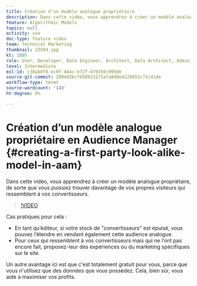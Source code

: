 ```yaml
---
title: Création d’un modèle analogue propriétaire
description: Dans cette vidéo, vous apprendrez à créer un modèle analogue propriétaire, de sorte que vous puissiez trouver davantage de vos propres visiteurs qui ressemblent à vos convertisseurs.
feature: Algorithmic Models
topics: null
activity: use
doc-type: feature video
team: Technical Marketing
thumbnail: 23504.jpg
kt: 1805
role: User, Developer, Data Engineer, Architect, Data Architect, Admin, Leader
level: Intermediate
exl-id: c38ab8f8-ec0f-44ac-b72f-479356c9950e
source-git-commit: 2094d3bcf658913171afa848e4228653c71c41de
workflow-type: tm+mt
source-wordcount: '143'
ht-degree: 0%

---
```


# Création d’un modèle analogue propriétaire en Audience Manager {#creating-a-first-party-look-alike-model-in-aam}

Dans cette vidéo, vous apprendrez à créer un modèle analogue propriétaire, de sorte que vous puissiez trouver davantage de vos propres visiteurs qui ressemblent à vos convertisseurs.

>[!VIDEO](https://video.tv.adobe.com/v/328091/?quality=12&captions=fre_fr)

Cas pratiques pour cela :

* En tant qu’éditeur, si votre stock de &quot;convertisseurs&quot; est épuisé, vous pouvez l’étendre en vendant également cette audience analogue.
* Pour ceux qui ressemblent à vos convertisseurs mais qui ne l’ont pas encore fait, proposez-leur des expériences ou du marketing spécifiques sur le site.

Un autre avantage ici est que c&#39;est totalement gratuit pour vous, parce que vous n&#39;utilisez que des données que vous possédez. Cela, bien sûr, vous aide à maximiser vos profits.

